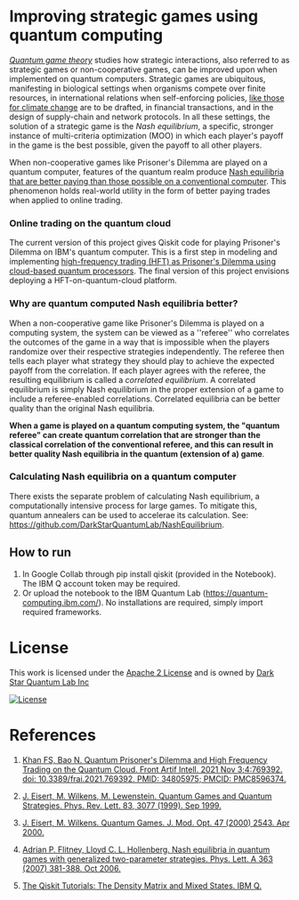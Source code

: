 # Improving strategic games using quantum computing

[*Quantum game theory*](https://link.springer.com/article/10.1007/s11128-018-2082-8) studies how strategic interactions, also referred to as strategic games or non-cooperative games, can be improved upon when implemented on quantum computers. Strategic games are ubiquitous, manifesting in biological settings when organisms compete over finite resources, in international relations when self-enforcing policies, [like those for climate change](https://blogs.cornell.edu/info2040/2019/09/24/nash-equilibrium-and-climate-change/#:~:text=With%20climate%20change%20in%20theory,not%20care%20about%20carbon%20emission2) are to be drafted, in financial transactions, and in the design of supply-chain and network protocols. In all these settings, the solution of a strategic game is the *Nash equilibrium*, a specific, stronger instance of multi-criteria optimization (MOO) in which each player's payoff in the game is the best possible, given the payoff to all other players. 

When non-cooperative games like Prisoner's Dilemma are played on a quantum computer, features of the quantum realm produce [Nash equilibria that are better paying than those possible on a conventional computer](https://doi.org/10.1103/PhysRevLett.83.3077). This phenomenon holds real-world utility in the form of better paying trades when applied to online trading. 

### Online trading on the quantum cloud
The current version of this project gives Qiskit code for playing Prisoner's Dilemma on IBM's quantum computer. This is a first step in modeling and implementing [high-frequency trading (HFT) as Prisoner's Dilemma using cloud-based quantum processors](https://www.frontiersin.org/articles/10.3389/frai.2021.769392/full). The final version of this project envisions deploying a HFT-on-quantum-cloud platform. 

### Why are quantum computed Nash equilibria better? 
When a non-cooperative game like Prisoner's Dilemma is played on a computing system, the system can be viewed as a ''referee'' who correlates the outcomes of the game in a way that is impossible when the players randomize over their respective strategies independently. The referee then tells each player what strategy they should play to achieve the expected payoff from the correlation. If each player agrees with the referee, the resulting equilibrium is called a *correlated equilibrium*. A correlated equilibrium is simply Nash equilibrium in the proper extension of a game to include a referee-enabled correlations. Correlated equilibria can be better quality than the original Nash equilibria. 

**When a game is played on a quantum computing system, the "quantum referee" can create quantum correlation that are stronger than the classical correlation of the conventional referee, and this can result in better quality Nash equilibria in the quantum (extension of a) game**. 

### Calculating Nash equilibria on a quantum computer
There exists the separate problem of calculating Nash equilibrium, a computationally intensive process for large games. To mitigate this, quantum annealers can be used to accelerae its calculation. See: https://github.com/DarkStarQuantumLab/NashEquilibrium. 

## How to run

1. In Google Collab through pip install qiskit (provided in the Notebook). The IBM Q account token may be required. 
2. Or upload the notebook to the IBM Quantum Lab (https://quantum-computing.ibm.com/). No installations are required, simply import required frameworks.

# License
This work is licensed under the [Apache 2 License](https://www.apache.org/licenses/LICENSE-2.0) and is owned by [Dark Star Quantum Lab Inc](https://www.darkstarquantumlab.com/)

[![License](https://img.shields.io/badge/License-Apache_2.0-blue.svg)](https://opensource.org/licenses/Apache-2.0)

# References

1. [Khan FS, Bao N. Quantum Prisoner's Dilemma and High Frequency Trading on the Quantum Cloud. Front Artif Intell. 2021 Nov 3;4:769392. doi: 10.3389/frai.2021.769392. PMID: 34805975; PMCID: PMC8596374.](https://pubmed.ncbi.nlm.nih.gov/34805975/)

2. [J. Eisert, M. Wilkens, M. Lewenstein. Quantum Games and Quantum Strategies. Phys. Rev. Lett. 83, 3077 (1999). Sep 1999.](https://arxiv.org/abs/quant-ph/9806088)

3. [J. Eisert, M. Wilkens. Quantum Games. J. Mod. Opt. 47 (2000) 2543. Apr 2000.](https://arxiv.org/abs/quant-ph/0004076)

4. [Adrian P. Flitney, Lloyd C. L. Hollenberg. Nash equilibria in quantum games with generalized two-parameter strategies. Phys. Lett. A 363 (2007) 381-388. Oct 2006.](https://arxiv.org/abs/quant-ph/0610084)

5. [The Qiskit Tutorials: The Density Matrix and Mixed States. IBM Q.](https://qiskit.org/textbook/ch-quantum-hardware/density-matrix.html)



